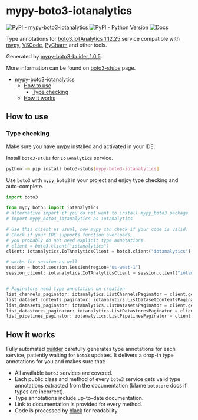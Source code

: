 # mypy-boto3-iotanalytics

[![PyPI - mypy-boto3-iotanalytics](https://img.shields.io/pypi/v/mypy-boto3-iotanalytics.svg?color=blue)](https://pypi.org/project/mypy-boto3-iotanalytics)
[![PyPI - Python Version](https://img.shields.io/pypi/pyversions/mypy-boto3-iotanalytics.svg?color=blue)](https://pypi.org/project/mypy-boto3-iotanalytics)
[![Docs](https://img.shields.io/readthedocs/mypy-boto3-builder.svg?color=blue)](https://mypy-boto3-builder.readthedocs.io/)

Type annotations for
[boto3.IoTAnalytics 1.12.25](https://boto3.amazonaws.com/v1/documentation/api/1.12.25/reference/services/iotanalytics.html#IoTAnalytics) service
compatible with [mypy](https://github.com/python/mypy), [VSCode](https://code.visualstudio.com/),
[PyCharm](https://www.jetbrains.com/pycharm/) and other tools.

Generated by [mypy-boto3-buider 1.0.5](https://github.com/vemel/mypy_boto3_builder).

More information can be found on [boto3-stubs](https://pypi.org/project/boto3-stubs/) page.

- [mypy-boto3-iotanalytics](#mypy-boto3-iotanalytics)
  - [How to use](#how-to-use)
    - [Type checking](#type-checking)
  - [How it works](#how-it-works)

## How to use

### Type checking

Make sure you have [mypy](https://github.com/python/mypy) installed and activated in your IDE.

Install `boto3-stubs` for `IoTAnalytics` service.

```bash
python -m pip install boto3-stubs[mypy-boto3-iotanalytics]
```

Use `boto3` with `mypy_boto3` in your project and enjoy type checking and auto-complete.

```python
import boto3

from mypy_boto3 import iotanalytics
# alternative import if you do not want to install mypy_boto3 package
# import mypy_boto3_iotanalytics as iotanalytics

# Use this client as usual, now mypy can check if your code is valid.
# Check if your IDE supports function overloads,
# you probably do not need explicit type annotations
# client = boto3.client("iotanalytics")
client: iotanalytics.IoTAnalyticsClient = boto3.client("iotanalytics")

# works for session as well
session = boto3.session.Session(region="us-west-1")
session_client: iotanalytics.IoTAnalyticsClient = session.client("iotanalytics")


# Paginators need type annotation on creation
list_channels_paginator: iotanalytics.ListChannelsPaginator = client.get_paginator("list_channels")
list_dataset_contents_paginator: iotanalytics.ListDatasetContentsPaginator = client.get_paginator("list_dataset_contents")
list_datasets_paginator: iotanalytics.ListDatasetsPaginator = client.get_paginator("list_datasets")
list_datastores_paginator: iotanalytics.ListDatastoresPaginator = client.get_paginator("list_datastores")
list_pipelines_paginator: iotanalytics.ListPipelinesPaginator = client.get_paginator("list_pipelines")
```

## How it works

Fully automated [builder](https://github.com/vemel/mypy_boto3_builder) carefully generates
type annotations for each service, patiently waiting for `boto3` updates. It delivers
a drop-in type annotations for you and makes sure that:

- All available `boto3` services are covered.
- Each public class and method of every `boto3` service gets valid type annotations
  extracted from the documentation (blame `botocore` docs if types are incorrect).
- Type annotations include up-to-date documentation.
- Link to documentation is provided for every method.
- Code is processed by [black](https://github.com/psf/black) for readability.